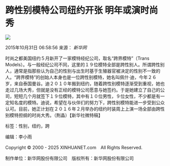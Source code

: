 # 跨性别模特公司纽约开张 明年或演时尚秀

![](http://www.xinhuanet.com/world/2015-10/31/ewm_1283774711n.jpg)

2015年10月31日 06:58:56 来源： _新华网_

时尚之都美国纽约５月新开了一家模特经纪公司，取名“跨界模特”（Trans Models）。与一般经纪公司不同，这里的１９位模特全部是跨性别人。所谓跨性别人，通常是指那些认为自己的性别与出生时基于生殖器官被决定的性别不一致的人。“跨界模特”的创始人本身也是一位跨性别模特，她名叫佩什·迪，今年２６岁，来自泰国曼谷。迪２０１０年搬到纽约，随着跨性别模特逐渐受到重视，她也走过几场大秀，但就是没有正经的模特公司愿意与她签约。于是她建立了自己的公司，短短几个月就签下１９位模特，其中有１０位男性，９位女性，不少都是有一定知名度的模特。迪说，希望在与伙伴们的努力下，跨性别模特能进一步受到公众认可。目前，她正计划在２０１６年２月举办的纽约时装周上上演一场全部由跨性别模特担纲的时尚大秀。（荆晶）【新华社微特稿】

标签：性别，纽约，跨

编辑：李小雨

Copyright © 2000 - 2025 XINHUANET.com　All Rights Reserved.

制作单位：新华网股份有限公司　版权所有：新华网股份有限公司